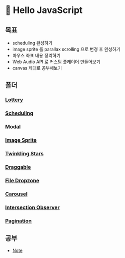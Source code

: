 # :spaghetti: Hello JavaScript

## 목표

- scheduling 완성하기
- image sprite 를 parallax scrolling 으로 변경 후 완성하기
- 마우스 좌표 내용 정리하기
- Web Audio API 로 커스텀 플레이어 만들어보기
- canvas 제대로 공부해보기

## 폴더

### [Lottery](https://github.com/PollyGotACracker/hello-javascript/tree/master/000.lottery)

### [Scheduling](https://github.com/PollyGotACracker/hello-javascript/tree/master/001.scheduling)

### [Modal](https://github.com/PollyGotACracker/hello-javascript/tree/master/002.modal)

### [Image Sprite](https://github.com/PollyGotACracker/hello-javascript/tree/master/003.image_sprite)

### [Twinkling Stars](https://github.com/PollyGotACracker/hello-javascript/tree/master/004.twinkling_stars)

### [Draggable](https://github.com/PollyGotACracker/hello-javascript/tree/master/005.draggable)

### [File Dropzone](https://github.com/PollyGotACracker/hello-javascript/tree/master/006.file_dropzone)

### [Carousel](https://github.com/PollyGotACracker/hello-javascript/tree/master/007.carousel)

### [Intersection Observer](https://github.com/PollyGotACracker/hello-javascript/tree/master/008.intersection_observer)

### [Pagination](https://github.com/PollyGotACracker/hello-javascript/tree/master/009.pagination)

## 공부

- [Note](/note.md)
